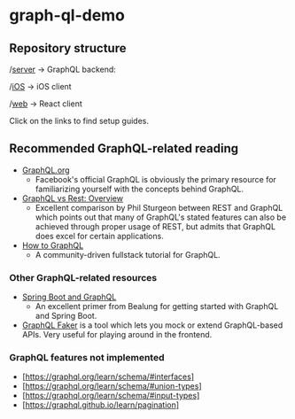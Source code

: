 # graph-ql-demo

## Repository structure

/[server](https://github.com/michaelom/graph-ql-demo/tree/master/server) -> GraphQL backend: 

/[iOS](https://github.com/michaelom/graph-ql-demo/tree/master/iOS) -> iOS client

/[web](https://github.com/michaelom/graph-ql-demo/tree/master/web) -> React client

Click on the links to find setup guides.


## Recommended GraphQL-related reading

- [GraphQL.org](http://graphql.org/)
  - Facebook's official GraphQL is obviously the primary resource for familiarizing yourself with the concepts behind GraphQL.
- [GraphQL vs Rest: Overview](https://philsturgeon.uk/api/2017/01/24/graphql-vs-rest-overview/)
  - Excellent comparison by Phil Sturgeon between REST and GraphQL which points out that many of GraphQL's stated features can also be achieved through proper usage of REST, but admits that GraphQL does excel for certain applications.
- [How to GraphQL](https://www.howtographql.com/)
  - A community-driven fullstack tutorial for GraphQL.

### Other GraphQL-related resources

- [Spring Boot and GraphQL](http://www.baeldung.com/spring-graphql)
  - An excellent primer from Bealung for getting started with GraphQL and Spring Boot.
- [GraphQL Faker](https://github.com/APIs-guru/graphql-faker) is a tool which lets you mock or extend GraphQL-based APIs. Very useful for playing around in the frontend.


### GraphQL features not implemented
- [https://graphql.org/learn/schema/#interfaces]
- [https://graphql.org/learn/schema/#union-types]
- [https://graphql.org/learn/schema/#input-types]
- [https://graphql.github.io/learn/pagination]
